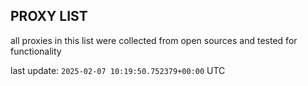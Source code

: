 ## PROXY LIST

all proxies in this list were collected from open sources and tested for functionality

last update: `2025-02-07 10:19:50.752379+00:00` UTC